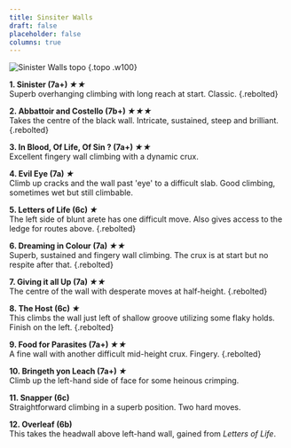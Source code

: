 ```yaml
---
title: Sinsiter Walls
draft: false
placeholder: false
columns: true
---
```



![Sinister Walls topo](/img/south-wales/south-east-sandstone/LLANSIN.gif)
{.topo .w100}

**1. Sinister (7a+) *★★***  
Superb overhanging climbing with long reach at start. Classic. 
{.rebolted}

**2. Abbattoir and Costello (7b+) *★★★***  
Takes the centre of the black wall. Intricate, sustained, steep and brilliant. 
{.rebolted}

**3. In Blood, Of Life, Of Sin ? (7a+) *★★***  
Excellent fingery wall climbing with a dynamic crux.

**4. Evil Eye (7a) *★***  
Climb up cracks and the wall past 'eye' to a difficult slab. Good climbing, sometimes wet but still climbable.

**5. Letters of Life (6c) *★***  
The left side of blunt arete has one difficult move. Also gives access to the ledge for routes above. 
{.rebolted}

**6. Dreaming in Colour (7a) *★★***  
Superb, sustained and fingery wall climbing. The crux is at start but no respite after that. 
{.rebolted}

**7. Giving it all Up (7a) *★★***  
The centre of the wall with desperate moves at half-height. 
{.rebolted}

**8. The Host (6c) *★***  
This climbs the wall just left of shallow groove utilizing some flaky holds. Finish on the left. 
{.rebolted}

**9. Food for Parasites (7a+) *★★***  
A fine wall with another difficult mid-height crux. Fingery. 
{.rebolted}

**10. Bringeth yon Leach (7a+) *★***  
Climb up the left-hand side of face for some heinous crimping.

**11. Snapper (6c)**  
Straightforward climbing in a superb position. Two hard moves.

**12. Overleaf (6b)**  
This takes the headwall above left-hand wall, gained from *Letters of Life*.


